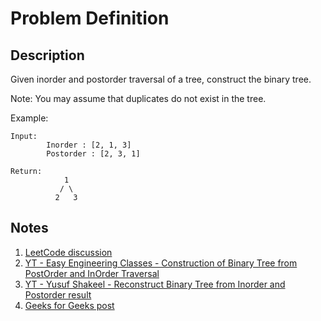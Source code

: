 # Problem Definition

## Description

Given inorder and postorder traversal of a tree, construct the binary tree.

Note: You may assume that duplicates do not exist in the tree.

Example:

```text
Input:
        Inorder : [2, 1, 3]
        Postorder : [2, 3, 1]

Return:
            1
           / \
          2   3
```

## Notes

1. [LeetCode discussion](https://leetcode.com/problems/construct-binary-tree-from-inorder-and-postorder-traversal/discuss/34782/My-recursive-Java-code-with-O(n)-time-and-O(n)-space)
1. [YT - Easy Engineering Classes - Construction of Binary Tree from PostOrder and InOrder Traversal](https://www.youtube.com/watch?v=IVlCn-DNO5k)
1. [YT - Yusuf Shakeel - Reconstruct Binary Tree from Inorder and Postorder result](https://www.youtube.com/watch?v=k2dvEJoHVEM)
1. [Geeks for Geeks post](https://www.geeksforgeeks.org/construct-a-binary-tree-from-postorder-and-inorder/)